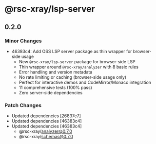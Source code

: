 # @rsc-xray/lsp-server

## 0.2.0

### Minor Changes

- 46383c4: Add OSS LSP server package as thin wrapper for browser-side usage
  - New `@rsc-xray/lsp-server` package for browser-side LSP
  - Thin wrapper around `@rsc-xray/analyzer` with 8 basic rules
  - Error handling and version metadata
  - No rate limiting or caching (browser-side usage only)
  - Perfect for interactive demos and CodeMirror/Monaco integration
  - 11 comprehensive tests (100% pass)
  - Zero server-side dependencies

### Patch Changes

- Updated dependencies [26837e7]
- Updated dependencies [46383c4]
- Updated dependencies [46383c4]
  - @rsc-xray/analyzer@0.7.0
  - @rsc-xray/schemas@0.7.0
